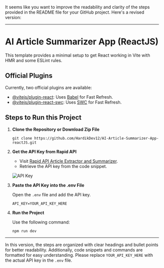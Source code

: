 It seems like you want to improve the readability and clarity of the steps provided in the README file for your GitHub project. Here's a revised version:

---

# AI Article Summarizer App (ReactJS)

This template provides a minimal setup to get React working in Vite with HMR and some ESLint rules.

## Official Plugins

Currently, two official plugins are available:

- [@vitejs/plugin-react](https://github.com/vitejs/vite-plugin-react/blob/main/packages/plugin-react/README.md): Uses [Babel](https://babeljs.io/) for Fast Refresh.
- [@vitejs/plugin-react-swc](https://github.com/vitejs/vite-plugin-react-swc): Uses [SWC](https://swc.rs/) for Fast Refresh.

## Steps to Run this Project

1. **Clone the Repository or Download Zip File**

   ```
   git clone https://github.com/HardikDev12/AI-Article-Summarizer-App-reactJS.git
   ```

2. **Get the API Key from Rapid API**

   - Visit [Rapid API Article Extractor and Summarizer](https://rapidapi.com/restyler/api/article-extractor-and-summarizer?utm_source=youtube.com%2FJavaScriptMastery&utm_medium=referral&utm_campaign=DevRel).
   - Retrieve the API key from the code snippet.

   ![API Key](https://github.com/HardikDev12/AI-Article-Summarizer-App-reactJS/assets/60005599/4ff16e8c-2589-4adf-a7f7-d2e1404bd4d7)

3. **Paste the API Key into the .env File**

   Open the `.env` file and add the API key.

   ```
   API_KEY=YOUR_API_KEY_HERE
   ```

4. **Run the Project**

   Use the following command:

   ```
   npm run dev
   ```

---

In this version, the steps are organized with clear headings and bullet points for better readability. Additionally, code snippets and commands are formatted for easy understanding. Please replace `YOUR_API_KEY_HERE` with the actual API key in the `.env` file.
